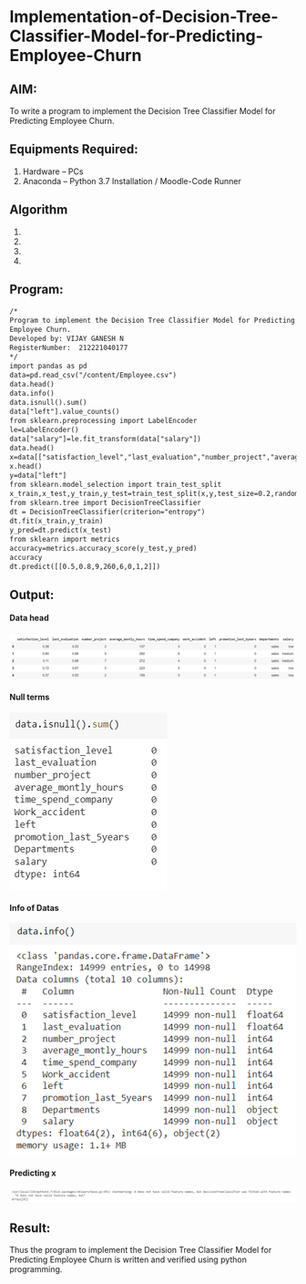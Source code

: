# Implementation-of-Decision-Tree-Classifier-Model-for-Predicting-Employee-Churn

## AIM:
To write a program to implement the Decision Tree Classifier Model for Predicting Employee Churn.

## Equipments Required:
1. Hardware – PCs
2. Anaconda – Python 3.7 Installation / Moodle-Code Runner

## Algorithm
1. 
2. 
3. 
4. 

## Program:
```
/*
Program to implement the Decision Tree Classifier Model for Predicting Employee Churn.
Developed by: VIJAY GANESH N
RegisterNumber:  212221040177
*/
import pandas as pd
data=pd.read_csv("/content/Employee.csv")
data.head()
data.info()
data.isnull().sum()
data["left"].value_counts()
from sklearn.preprocessing import LabelEncoder
le=LabelEncoder()
data["salary"]=le.fit_transform(data["salary"])
data.head()
x=data[["satisfaction_level","last_evaluation","number_project","average_montly_hours","time_spend_company","Work_accident","promotion_last_5years","salary"]]
x.head()
y=data["left"]
from sklearn.model_selection import train_test_split
x_train,x_test,y_train,y_test=train_test_split(x,y,test_size=0.2,random_state=100)
from sklearn.tree import DecisionTreeClassifier
dt = DecisionTreeClassifier(criterion="entropy")
dt.fit(x_train,y_train)
y_pred=dt.predict(x_test)
from sklearn import metrics
accuracy=metrics.accuracy_score(y_test,y_pred)
accuracy
dt.predict([[0.5,0.8,9,260,6,0,1,2]])

```

## Output:
#### Data head
![decision tree classifier model](https://github.com/vijayganeshn96/Implementation-of-Decision-Tree-Classifier-Model-for-Predicting-Employee-Churn/blob/main/data%20head.png)
#### Null terms
![decision tree classifier model](https://github.com/vijayganeshn96/Implementation-of-Decision-Tree-Classifier-Model-for-Predicting-Employee-Churn/blob/main/is%20null.png)
#### Info of Datas
![decision tree classifier model](https://github.com/vijayganeshn96/Implementation-of-Decision-Tree-Classifier-Model-for-Predicting-Employee-Churn/blob/main/data%20info.png)
#### Predicting x
![decision tree classifier model](https://github.com/vijayganeshn96/Implementation-of-Decision-Tree-Classifier-Model-for-Predicting-Employee-Churn/blob/main/classification.png)

## Result:
Thus the program to implement the  Decision Tree Classifier Model for Predicting Employee Churn is written and verified using python programming.
